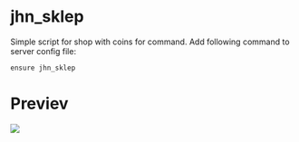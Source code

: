 # jhn_sklep

Simple script for shop with coins for command.
Add following command to server config file:<br>

```ensure jhn_sklep```
<h1>Previev</h1>
<img src="https://i.imgur.com/8g6wTB3.png">
